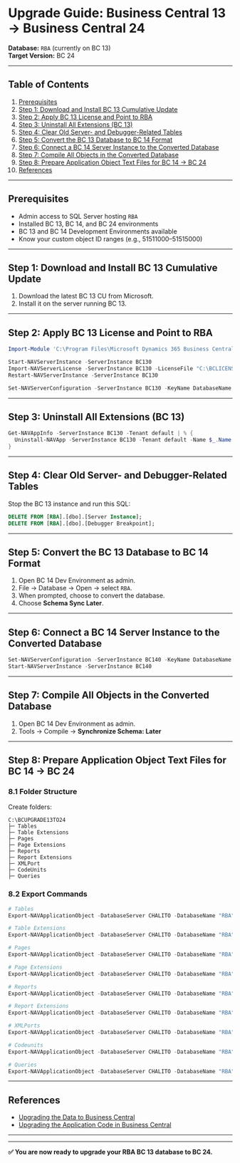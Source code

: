 # Upgrade Guide: Business Central 13 → Business Central 24

**Database:** `RBA` (currently on BC 13)  
**Target Version:** BC 24

---

## Table of Contents

1. [Prerequisites](#prerequisites)
2. [Step 1: Download and Install BC 13 Cumulative Update](#step-1-download-and-install-bc-13-cumulative-update)
3. [Step 2: Apply BC 13 License and Point to RBA](#step-2-apply-bc-13-license-and-point-to-rba)
4. [Step 3: Uninstall All Extensions (BC 13)](#step-3-uninstall-all-extensions-bc-13)
5. [Step 4: Clear Old Server- and Debugger-Related Tables](#step-4-clear-old-server--and-debugger-related-tables)
6. [Step 5: Convert the BC 13 Database to BC 14 Format](#step-5-convert-the-bc-13-database-to-bc-14-format)
7. [Step 6: Connect a BC 14 Server Instance to the Converted Database](#step-6-connect-a-bc-14-server-instance-to-the-converted-database)
8. [Step 7: Compile All Objects in the Converted Database](#step-7-compile-all-objects-in-the-converted-database)
9. [Step 8: Prepare Application Object Text Files for BC 14 → BC 24](#step-8-prepare-application-object-text-files-for-bc-14--bc-24)
10. [References](#references)

---

## Prerequisites

- Admin access to SQL Server hosting `RBA`
- Installed BC 13, BC 14, and BC 24 environments
- BC 13 and BC 14 Development Environments available
- Know your custom object ID ranges (e.g., 51511000–51515000)

---

## Step 1: Download and Install BC 13 Cumulative Update

1. Download the latest BC 13 CU from Microsoft.
2. Install it on the server running BC 13.

---

## Step 2: Apply BC 13 License and Point to RBA

```powershell
Import-Module 'C:\Program Files\Microsoft Dynamics 365 Business Central\130\Service\NavAdminTool.ps1'

Start-NAVServerInstance -ServerInstance BC130
Import-NAVServerLicense -ServerInstance BC130 -LicenseFile "C:\BCLICENSE\BC130.flf"
Restart-NAVServerInstance -ServerInstance BC130

Set-NAVServerConfiguration -ServerInstance BC130 -KeyName DatabaseName -KeyValue "RBA"
```

---

## Step 3: Uninstall All Extensions (BC 13)

```powershell
Get-NAVAppInfo -ServerInstance BC130 -Tenant default | % {
  Uninstall-NAVApp -ServerInstance BC130 -Tenant default -Name $_.Name -Version $_.Version -Force
}
```

---

## Step 4: Clear Old Server- and Debugger-Related Tables

Stop the BC 13 instance and run this SQL:

```sql
DELETE FROM [RBA].[dbo].[Server Instance];
DELETE FROM [RBA].[dbo].[Debugger Breakpoint];
```

---

## Step 5: Convert the BC 13 Database to BC 14 Format

1. Open BC 14 Dev Environment as admin.
2. File → Database → Open → select `RBA`.
3. When prompted, choose to convert the database.
4. Choose **Schema Sync Later**.

---

## Step 6: Connect a BC 14 Server Instance to the Converted Database

```powershell
Set-NAVServerConfiguration -ServerInstance BC140 -KeyName DatabaseName -KeyValue "RBA"
Start-NAVServerInstance -ServerInstance BC140
```

---

## Step 7: Compile All Objects in the Converted Database

1. Open BC 14 Dev Environment as admin.
2. Tools → Compile → **Synchronize Schema: Later**

---

## Step 8: Prepare Application Object Text Files for BC 14 → BC 24

### 8.1 Folder Structure

Create folders:

```
C:\BCUPGRADE13TO24
├─ Tables
├─ Table Extensions
├─ Pages
├─ Page Extensions
├─ Reports
├─ Report Extensions
├─ XMLPort
├─ CodeUnits
├─ Queries
```

### 8.2 Export Commands

```powershell
# Tables
Export-NAVApplicationObject -DatabaseServer CHALITO -DatabaseName "RBA" -Path C:\BCUPGRADE13TO24\Tables\OldBaseVersion.txt -Filter "Type=Table;Id=51511000..51515000"

# Table Extensions
Export-NAVApplicationObject -DatabaseServer CHALITO -DatabaseName "RBA" -Path C:\BCUPGRADE13TO24\Table Extensions\OldBaseVersion.txt -Filter "Type=Table;Modified=1;Id=1..51510999"

# Pages
Export-NAVApplicationObject -DatabaseServer CHALITO -DatabaseName "RBA" -Path C:\BCUPGRADE13TO24\Pages\OldBaseVersion.txt -Filter "Type=Page;Id=51511000..51515000"

# Page Extensions
Export-NAVApplicationObject -DatabaseServer CHALITO -DatabaseName "RBA" -Path C:\BCUPGRADE13TO24\Page Extensions\OldBaseVersion.txt -Filter "Type=Page;Modified=1;Id=1..51510999"

# Reports
Export-NAVApplicationObject -DatabaseServer CHALITO -DatabaseName "RBA" -Path C:\BCUPGRADE13TO24\Reports\OldBaseVersion.txt -Filter "Type=Report;Id=51511000..51515000"

# Report Extensions
Export-NAVApplicationObject -DatabaseServer CHALITO -DatabaseName "RBA" -Path C:\BCUPGRADE13TO24\Report Extensions\OldBaseVersion.txt -Filter "Type=Report;Modified=1;Id=1..51510999"

# XMLPorts
Export-NAVApplicationObject -DatabaseServer CHALITO -DatabaseName "RBA" -Path C:\BCUPGRADE13TO24\XMLPort\OldBaseVersion.txt -Filter "Type=XMLport;Id=51511000..51515000"

# Codeunits
Export-NAVApplicationObject -DatabaseServer CHALITO -DatabaseName "RBA" -Path C:\BCUPGRADE13TO24\CodeUnits\OldBaseVersion.txt -Filter "Type=Codeunit;Id=51511000..51515000"

# Queries
Export-NAVApplicationObject -DatabaseServer CHALITO -DatabaseName "RBA" -Path C:\BCUPGRADE13TO24\Queries\OldBaseVersion.txt -Filter "Type=Query;Id=51511000..51515000"
```

---

## References

- [Upgrading the Data to Business Central](https://learn.microsoft.com/en-us/dynamics365/business-central/dev-itpro/upgrade/upgrading-the-data)
- [Upgrading the Application Code in Business Central](https://learn.microsoft.com/en-us/dynamics365/business-central/dev-itpro/upgrade/upgrading-the-application-code)

---

---

**✅ You are now ready to upgrade your RBA BC 13 database to BC 24.**
